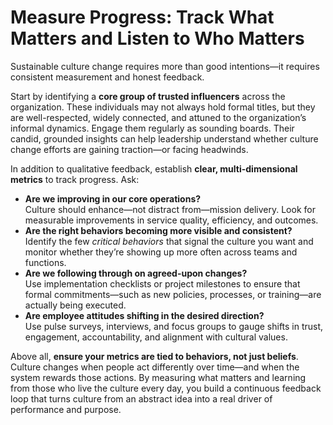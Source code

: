 # Measure Progress: Track What Matters and Listen to Who Matters



Sustainable culture change requires more than good intentions—it requires consistent measurement and honest feedback.

Start by identifying a **core group of trusted influencers** across the organization. These individuals may not always hold formal titles, but they are well-respected, widely connected, and attuned to the organization’s informal dynamics. Engage them regularly as sounding boards. Their candid, grounded insights can help leadership understand whether culture change efforts are gaining traction—or facing headwinds.

In addition to qualitative feedback, establish **clear, multi-dimensional metrics** to track progress. Ask:

* **Are we improving in our core operations?**\
  Culture should enhance—not distract from—mission delivery. Look for measurable improvements in service quality, efficiency, and outcomes.
* **Are the right behaviors becoming more visible and consistent?**\
  Identify the few _critical behaviors_ that signal the culture you want and monitor whether they’re showing up more often across teams and functions.
* **Are we following through on agreed-upon changes?**\
  Use implementation checklists or project milestones to ensure that formal commitments—such as new policies, processes, or training—are actually being executed.
* **Are employee attitudes shifting in the desired direction?**\
  Use pulse surveys, interviews, and focus groups to gauge shifts in trust, engagement, accountability, and alignment with cultural values.

Above all, **ensure your metrics are tied to behaviors, not just beliefs**. Culture changes when people act differently over time—and when the system rewards those actions. By measuring what matters and learning from those who live the culture every day, you build a continuous feedback loop that turns culture from an abstract idea into a real driver of performance and purpose.
